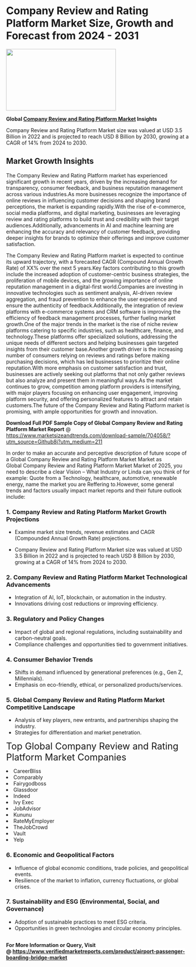 <H1>Company Review and Rating Platform Market Size, Growth and Forecast from 2024 - 2031</H1><img class="aligncenter size-medium wp-image-584254" src="https://thirdeyenews.in/wp-content/uploads/2024/09/Global-Market-Research-300x168.jpeg" alt="" width="300" height="168" /><p><strong>Global&nbsp;<a href="https://www.marketsizeandtrends.com/download-sample/704058/?utm_source=Github8j?utm_medium=211">Company Review and Rating Platform Market</a> Insights</strong></p><p>Company Review and Rating Platform Market size was valued at USD 3.5 Billion in 2022 and is projected to reach USD 8 Billion by 2030, growing at a CAGR of 14% from 2024 to 2030.</p><p><h2>Market Growth Insights</h2> <p>The Company Review and Rating Platform market has experienced significant growth in recent years, driven by the increasing demand for transparency, consumer feedback, and business reputation management across various industries.As more businesses recognize the importance of online reviews in influencing customer decisions and shaping brand perceptions, the market is expanding rapidly.With the rise of e-commerce, social media platforms, and digital marketing, businesses are leveraging review and rating platforms to build trust and credibility with their target audiences.Additionally, advancements in AI and machine learning are enhancing the accuracy and relevancy of customer feedback, providing deeper insights for brands to optimize their offerings and improve customer satisfaction.</p> <p>The Company Review and Rating Platform market is expected to continue its upward trajectory, with a forecasted CAGR (Compound Annual Growth Rate) of XX% over the next 5 years.Key factors contributing to this growth include the increased adoption of customer-centric business strategies, the proliferation of mobile devices, and the growing importance of online reputation management in a digital-first world.Companies are investing in innovative technologies such as sentiment analysis, AI-driven review aggregation, and fraud prevention to enhance the user experience and ensure the authenticity of feedback.Additionally, the integration of review platforms with e-commerce systems and CRM software is improving the efficiency of feedback management processes, further fueling market growth.One of the major trends in the market is the rise of niche review platforms catering to specific industries, such as healthcare, finance, and technology.These platforms offer specialized solutions, addressing the unique needs of different sectors and helping businesses gain targeted insights from their customer base.Another growth driver is the increasing number of consumers relying on reviews and ratings before making purchasing decisions, which has led businesses to prioritize their online reputation.With more emphasis on customer satisfaction and trust, businesses are actively seeking out platforms that not only gather reviews but also analyze and present them in meaningful ways.As the market continues to grow, competition among platform providers is intensifying, with major players focusing on enhancing user engagement, improving platform security, and offering personalized features to attract and retain customers.The future of the Company Review and Rating Platform market is promising, with ample opportunities for growth and innovation.<p><span class=""><strong>Download Full PDF Sample Copy of Global Company Review and Rating Platform Market Report</strong> @ <a href="https://www.marketsizeandtrends.com/download-sample/704058/?utm_source=Github8j?utm_medium=211" target="_blank">https://www.marketsizeandtrends.com/download-sample/704058/?utm_source=Github8j?utm_medium=211</a></span></p><p>In order to make an accurate and perceptive description of future scope of a Global&nbsp;Company Review and Rating Platform Market Market as Global&nbsp;Company Review and Rating Platform Market Market of 2025, you need to describe a clear Vision &ndash; What Industry or Linda can you think of for example: Quote from a Technology, healthcare, automotive, renewable energy, name the market you are Reffering to.However, some general trends and factors usually impact market reports and their future outlook include:</p><h3>1.&nbsp;<strong>Company Review and Rating Platform Market Growth Projections</strong></h3><ul><li>Examine market size trends, revenue estimates and CAGR (Compounded Annual Growth Rate) projections.</li><li><p>Company Review and Rating Platform Market size was valued at USD 3.5 Billion in 2022 and is projected to reach USD 8 Billion by 2030, growing at a CAGR of 14% from 2024 to 2030.</p></li></ul><h3>2.&nbsp;<strong>Company Review and Rating Platform Market Technological Advancements</strong></h3><ul><li>Integration of AI, IoT, blockchain, or automation in the industry.</li><li>Innovations driving cost reductions or improving efficiency.</li></ul><h3>3.&nbsp;<strong>Regulatory and Policy Changes</strong></h3><ul><li>Impact of global and regional regulations, including sustainability and carbon-neutral goals.</li><li>Compliance challenges and opportunities tied to government initiatives.</li></ul><h3>4.&nbsp;<strong>Consumer Behavior Trends</strong></h3><ul><li>Shifts in demand influenced by generational preferences (e.g., Gen Z, Millennials).</li><li>Emphasis on eco-friendly, ethical, or personalized products/services.</li></ul><h3>5.&nbsp;<strong>Global Company Review and Rating Platform Market Competitive Landscape</strong></h3><ul><li>Analysis of key players, new entrants, and partnerships shaping the industry.</li><li>Strategies for differentiation and market penetration.</li></ul><p data-pm-slice="1 1 []"><span style="color: inherit; font-family: inherit; font-size: 25px;">Top Global Company Review and Rating Platform Market Companies</span></p><div class="" data-test-id=""><p><li>CareerBliss</li><li> Comparably</li><li> Fairygodboss</li><li> Glassdoor</li><li> Indeed</li><li> Ivy Exec</li><li> JobAdvisor</li><li> Kununu</li><li> RateMyEmployer</li><li> TheJobCrowd</li><li> Vault</li><li> Yelp</li></p></div><h3>6.&nbsp;<strong>Economic and Geopolitical Factors</strong></h3><ul><li>Influence of global economic conditions, trade policies, and geopolitical events.</li><li>Resilience of the market to inflation, currency fluctuations, or global crises.</li></ul><h3>7.&nbsp;<strong>Sustainability and ESG (Environmental, Social, and Governance)</strong></h3><ul><li>Adoption of sustainable practices to meet ESG criteria.</li><li>Opportunities in green technologies and circular economy principles.</li></ul><h2><strong style="font-size: 14px;">For More Information or Query, Visit @&nbsp;</strong><a style="background-color: #ffffff; font-size: 14px;" href="https://www.marketsizeandtrends.com/report/company-review-and-rating-platform-market/" target="_blank">https://www.verifiedmarketreports.com/product/airport-passenger-boarding-bridge-market</a></h2>
